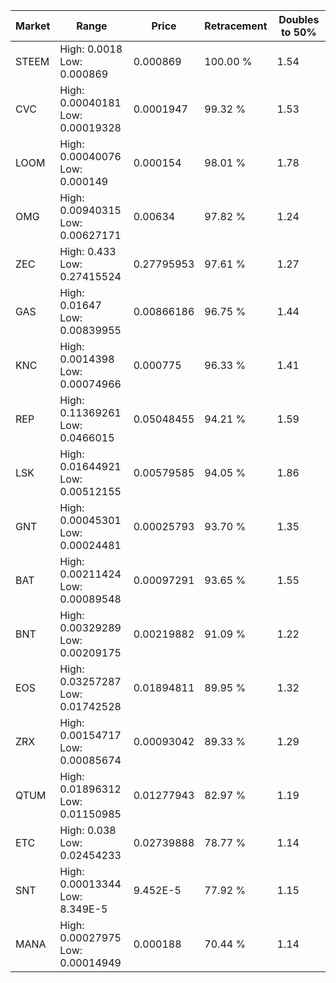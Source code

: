 | Market | Range | Price| Retracement | Doubles to 50% |
| --- | --- | --- | --- | --- |
| STEEM | High: 0.0018<br />Low: 0.000869 | 0.000869 | 100.00 % | 1.54 |
| CVC | High: 0.00040181<br />Low: 0.00019328 | 0.0001947 | 99.32 % | 1.53 |
| LOOM | High: 0.00040076<br />Low: 0.000149 | 0.000154 | 98.01 % | 1.78 |
| OMG | High: 0.00940315<br />Low: 0.00627171 | 0.00634 | 97.82 % | 1.24 |
| ZEC | High: 0.433<br />Low: 0.27415524 | 0.27795953 | 97.61 % | 1.27 |
| GAS | High: 0.01647<br />Low: 0.00839955 | 0.00866186 | 96.75 % | 1.44 |
| KNC | High: 0.0014398<br />Low: 0.00074966 | 0.000775 | 96.33 % | 1.41 |
| REP | High: 0.11369261<br />Low: 0.0466015 | 0.05048455 | 94.21 % | 1.59 |
| LSK | High: 0.01644921<br />Low: 0.00512155 | 0.00579585 | 94.05 % | 1.86 |
| GNT | High: 0.00045301<br />Low: 0.00024481 | 0.00025793 | 93.70 % | 1.35 |
| BAT | High: 0.00211424<br />Low: 0.00089548 | 0.00097291 | 93.65 % | 1.55 |
| BNT | High: 0.00329289<br />Low: 0.00209175 | 0.00219882 | 91.09 % | 1.22 |
| EOS | High: 0.03257287<br />Low: 0.01742528 | 0.01894811 | 89.95 % | 1.32 |
| ZRX | High: 0.00154717<br />Low: 0.00085674 | 0.00093042 | 89.33 % | 1.29 |
| QTUM | High: 0.01896312<br />Low: 0.01150985 | 0.01277943 | 82.97 % | 1.19 |
| ETC | High: 0.038<br />Low: 0.02454233 | 0.02739888 | 78.77 % | 1.14 |
| SNT | High: 0.00013344<br />Low: 8.349E-5 | 9.452E-5 | 77.92 % | 1.15 |
| MANA | High: 0.00027975<br />Low: 0.00014949 | 0.000188 | 70.44 % | 1.14 |
